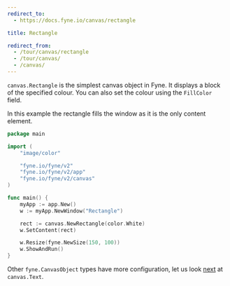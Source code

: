 ```yaml
---
redirect_to:
  - https://docs.fyne.io/canvas/rectangle

title: Rectangle

redirect_from:
  - /tour/canvas/rectangle
  - /tour/canvas/
  - /canvas/
---
```

`canvas.Rectangle` is the simplest canvas object in Fyne. It displays
a block of the specified colour. You can also set the colour using
the `FillColor` field.

In this example the rectangle fills the window as it is
the only content element.

```go
package main

import (
	"image/color"

	"fyne.io/fyne/v2"
	"fyne.io/fyne/v2/app"
	"fyne.io/fyne/v2/canvas"
)

func main() {
	myApp := app.New()
	w := myApp.NewWindow("Rectangle")

	rect := canvas.NewRectangle(color.White)
	w.SetContent(rect)

	w.Resize(fyne.NewSize(150, 100))
	w.ShowAndRun()
}
```

Other `fyne.CanvasObject` types have more configuration, let us look
[next](text) at `canvas.Text`.
